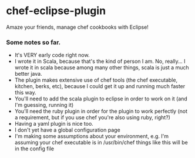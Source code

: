 # chef-eclipse-plugin
Amaze your friends, manage chef cookbooks with Eclipse!

### Some notes so far.
- It's VERY early code right now.
- I wrote it in Scala, because that's the kind of person I am. No, really... I wrote it in scala because among many other things, scala is just a much better java.
- The plugin makes extensive use of chef tools (the chef executable, kitchen, berks, etc), because I could get it up and running much faster this way. 
- You'll need to add the scala plugin to eclipse in order to work on it (and I'm guessing, running it)
- You'll need the ruby plugin in order for the plugin to work perfectly (not a requirement, but if you use chef you're also using ruby, right?)
- Having a yaml plugin is nice too. 
- I don't yet have a global configuration page
- I'm making some assumptions about your environment, e.g. I'm assuming your chef executable is in /usr/bin/chef things like this will be in the config file
